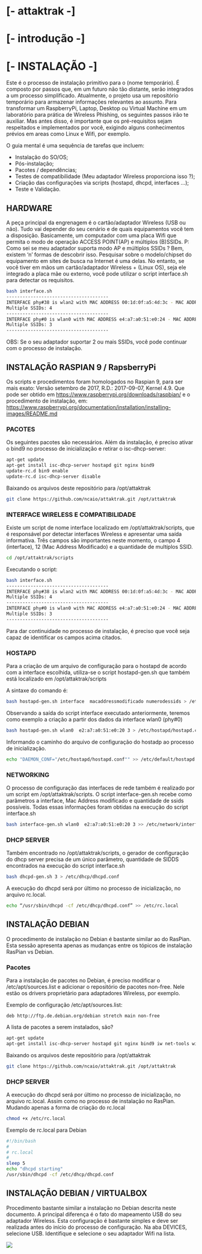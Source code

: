 # [- attaktrak -]

# [- introdução -]

# [- INSTALAÇÃO -]

Este é o processo de instalação primitivo para o (nome temporário).  É composto por passos que, em um futuro não tão distante,  serão integrados a um processo simplificado. Atualmente, o projeto usa um repositório temporário para armazenar informações relevantes ao assunto.
Para transformar um RaspberryPi, Laptop, Desktop ou Virtual Machine em um laboratório para prática de Wireless Phishing, os seguintes passos irão te auxiliar. Mas antes disso, é importante que os pré-requisitos sejam respeitados e implementados por você, exigindo alguns conhecimentos prévios em areas como Linux e Wifi, por exemplo.

O guia mental é uma sequência de tarefas que incluem:
- Instalação do SO/OS;
- Pós-instalação;
- Pacotes / dependências;
- Testes de compatibilidade (Meu adaptador Wireless proporciona isso ?);
- Criação das configurações via scripts (hostapd, dhcpd, interfaces ...);
- Teste e Validação.

## HARDWARE

A peça principal da engrenagem é o cartão/adaptador Wireless (USB ou não). Tudo vai depender do seu cenário e de quais equipamentos você tem a disposição. Basicamente, um computador com uma placa Wifi que permita o modo de operação ACCESS POINT(AP) e múltiplos (B)SSIDs. 
P: Como sei se meu adaptador suporta modo AP e múltiplos SSIDs ? 
Bem, existem ‘n’ formas de descobrir isso. Pesquisar sobre o modelo/chipset do equipamento em sites de busca na Internet é uma delas. No entanto, se você tiver em mãos um cartão/adaptador Wireless + (Linux OS), seja ele integrado a placa mãe ou externo, você pode utilizar o script interface.sh para detectar os requisitos.

```sh
bash interface.sh
--------------------------------------
INTERFACE phy#38 is wlan2 with MAC ADDRESS 00:1d:0f:a5:4d:3c - MAC ADDRESS will be: 02:1d:0f:a5:4d:30
Multiple SSIDs: 4
--------------------------------------
INTERFACE phy#0 is wlan0 with MAC ADDRESS e4:a7:a0:51:e0:24 - MAC ADDRESS will be: e2:a7:a0:51:e0:20
Multiple SSIDs: 3
--------------------------------------
```

OBS: Se o seu adaptador suportar 2 ou mais SSIDs, você pode continuar com o processo de instalação. 

## INSTALAÇÃO RASPIAN 9 / RapsberryPi

Os scripts e procedimentos foram homologados no Raspian 9, para ser mais exato: Versão setembro de 2017, R.D.: 2017-09-07, Kernel 4.9. Que pode ser obtido em https://www.raspberrypi.org/downloads/raspbian/ e o procedimento de instalação, em: https://www.raspberrypi.org/documentation/installation/installing-images/README.md

### PACOTES

Os seguintes pacotes são necessários. Além da instalação, é preciso ativar o bind9 no processo de inicialização e retirar o isc-dhcp-server:

```sh
apt-get update
apt-get install isc-dhcp-server hostapd git nginx bind9
update-rc.d bin9 enable
update-rc.d isc-dhcp-server disable
```
Baixando os arquivos deste repositório para /opt/attaktrak

```sh
git clone https://github.com/ncaio/attaktrak.git /opt/attaktrak
```

### INTERFACE WIRELESS E COMPATIBILIDADE

Existe um script de nome interface localizado em /opt/attaktrak/scripts, que é responsável por detectar interfaces Wireless e apresentar uma saída informativa. Três campos são importantes neste momento, o campo 4 (interface), 12 (Mac Address Modificado) e a quantidade de multíplos SSID.

```sh
cd /opt/attaktrak/scripts
```

Executando o script:

```sh
bash interface.sh
--------------------------------------
INTERFACE phy#38 is wlan2 with MAC ADDRESS 00:1d:0f:a5:4d:3c - MAC ADDRESS will be: 02:1d:0f:a5:4d:30
Multiple SSIDs: 4
--------------------------------------
INTERFACE phy#0 is wlan0 with MAC ADDRESS e4:a7:a0:51:e0:24 - MAC ADDRESS will be: e2:a7:a0:51:e0:20
Multiple SSIDs: 3
--------------------------------------
```
Para dar continuidade no processo de instalação, é preciso que você seja capaz de identificar os campos acima citados.

### HOSTAPD

Para a criação de um arquivo de configuração para o hostapd de acordo com a interface escolhida, utiliza-se o script hostapd-gen.sh que também está localizado em /opt/attaktrak/scripts

A sintaxe do comando é:

```sh
bash hostapd-gen.sh interface  macaddressmodificado numerodessids > /etc/hostapd/hostapd.conf
```

Observando a saída do script interface executado anteriormente, teremos como exemplo a criação a partir dos dados da interface wlan0 (phy#0)


```sh
bash hostapd-gen.sh wlan0  e2:a7:a0:51:e0:20 3 > /etc/hostapd/hostapd.conf
```
Informando o caminho do arquivo de configuração do hostadp ao processo de inicialização.

```sh
echo "DAEMON_CONF="/etc/hostapd/hostapd.conf"" >> /etc/default/hostapd
```

### NETWORKING

O processo de configuração das interfaces de rede também é realizado por um script em /opt/attaktrak/scripts. O script interface-gen.sh recebe como parâmetros a interface, Mac Address modificado e quantidade de ssids possíveis. Todas essas informações foram obtidas na execução do script interface.sh

```sh
bash interface-gen.sh wlan0  e2:a7:a0:51:e0:20 3 >> /etc/network/interfaces
```

### DHCP SERVER

Também encontrado no /opt/attaktrak/scripts, o gerador de configuração do dhcp server precisa de um único parâmetro, quantidade de SIDDS encontrados na execução do script interface.sh

```sh
bash dhcpd-gen.sh 3 > /etc/dhcp/dhcpd.conf
```
A execução do dhcpd será por último no processo de inicialização, no arquivo rc.local.

```sh
echo “/usr/sbin/dhcpd -cf /etc/dhcp/dhcpd.conf” >> /etc/rc.local
```

## INSTALAÇÃO DEBIAN

O procedimento de instalação no Debian é bastante similar ao do RasPian. Esta sessão apresenta apenas as mudanças entre os tópicos de instalação RasPian vs Debian.

### Pacotes
Para a instalação de pacotes no Debian, é preciso modificar o /etc/apt/sources.list e adicionar o repositório de pacotes non-free. Nele estão os drivers proprietário para adaptadores Wireless, por exemplo.

Exemplo de configuração /etc/apt/sources.list:

```
deb http://ftp.de.debian.org/debian stretch main non-free
```

A lista de pacotes a serem instalados, são?

```sh
apt-get update
apt-get install isc-dhcp-server hostapd git nginx bind9 iw net-tools wireless-tools firmware-misc-nonfree
```

Baixando os arquivos deste repositório para /opt/attaktrak

```sh
git clone https://github.com/ncaio/attaktrak.git /opt/attaktrak
```

### DHCP SERVER

A execução do dhcpd será por último no processo de inicialização, no arquivo rc.local. Assim como no processo de instalação no RasPian. Mudando apenas a forma de criação do rc.local

```sh
chmod +x /etc/rc.local
```

Exemplo de rc.local para Debian

```sh
#!/bin/bash
#
# rc.local
#
sleep 5
echo "dhcpd starting"
/usr/sbin/dhcpd -cf /etc/dhcp/dhcpd.conf
```

## INSTALAÇÃO DEBIAN / VIRTUALBOX

Procedimento bastante similar a instalação no Debian descrita neste documento. A principal diferença é o fato do mapeamento USB do seu adaptador Wireless. Esta configuração é bastante simples e deve ser realizada antes do início do processo de configuração. Na aba DEVICES, selecione USB. Identifique e selecione o seu adaptador Wifi na lista.

![](http://8bit.academy/attaktrak/vb-usb.png)

